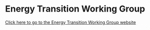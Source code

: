 # Energy Transition Working Group

[Click here to go to the Energy Transition Working Group website](http://www.sesa-wg-energytransition.org/)
 
 
